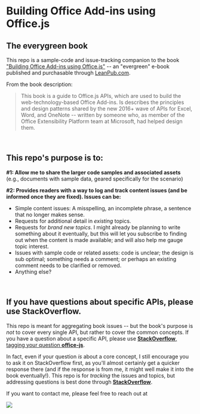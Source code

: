 # Building Office Add-ins using Office.js

## The everygreen book

This repo is a sample-code and issue-tracking companion to the book ["Building Office Add-ins using Office.js"](https://leanpub.com/buildingofficeaddins/) -- an "evergreen" e-book published and purchasable through [LeanPub.com](https://leanpub.com/buildingofficeaddins/).

From the book description:

> This book is a guide to Office.js APIs, which are used to build the web-technology-based Office Add-ins. Is describes the principles and design patterns shared by the new 2016+ wave of APIs for Excel, Word, and OneNote -- written by someone who, as member of the Office Extensibility Platform team at Microsoft, had helped design them. 

&nbsp;

## This repo's purpose is to:

**\#1: Allow me to share the larger code samples and associated assets** (e.g., documents with sample data, geared specifically for the scenario)

**\#2: Provides readers with a way to log and track content issues (and be informed once they are fixed).  Issues can be:**

  * Simple content issues: A misspelling, an incomplete phrase, a sentence that no longer makes sense.
  * Requests for additional detail in *existing* topics.
  * Requests for *brand new topics*. I might already be planning to write something about it eventually, but this will let you subscribe to finding out when the content is made available; and will also help me gauge topic interest.
  * Issues with sample code or related assets: code is unclear; the design is sub optimal; something needs a comment; or perhaps an existing comment needs to be clarified or removed.
  * Anything else?

&nbsp;


## If you have questions about specific APIs, please use StackOverflow.

This repo is meant for aggregating book issues -- but the book's purpose is *not* to cover every single API, but rather to cover the common concepts.  If you have a question about a specific API, please use [**StackOverflow**, tagging your question **office-js**](stackoverflow.com/questions/tagged/office-js).

In fact, even if your question *is* about a core concept, I still encourage you to ask it on StackOverflow first, as you'll almost certainly get a quicker response there (and if the response is from me, it might well make it into the book eventually!).  This repo is for *tracking* the issues and topics, but addressing questions is best done through [**StackOverflow**](stackoverflow.com/questions/tagged/office-js).


If you want to contact me, please feel free to reach out at

![](http://buildingofficeaddins.com/wp-content/uploads/michael-at-buildingofficeaddins.png)
